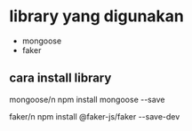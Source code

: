 # library yang digunakan 
- mongoose
- faker


## cara install library 

mongoose/n
npm install mongoose --save

faker/n 
npm install @faker-js/faker --save-dev
